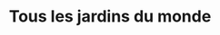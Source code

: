 ---
title: "Tous les jardins du monde"
url: /noisy-le-grand/tous-les-jardins-du-monde/
shop: Blumen
---